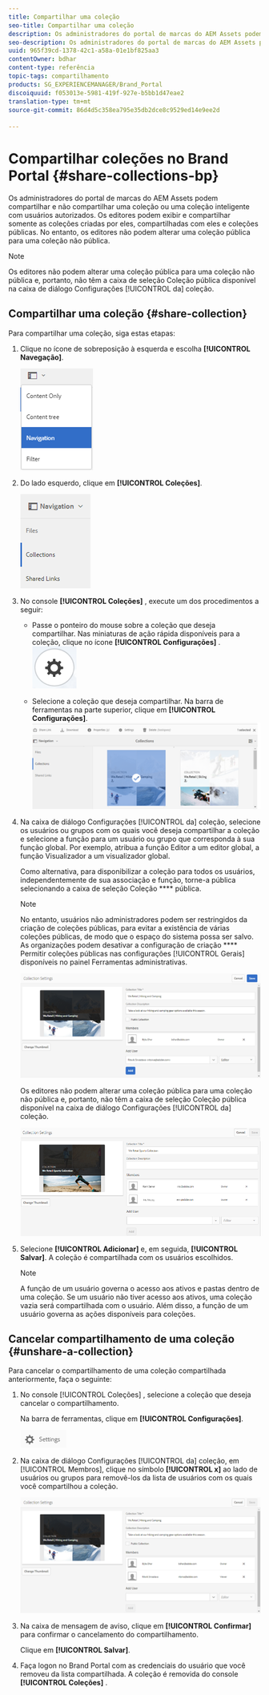 ```yaml
---
title: Compartilhar uma coleção
seo-title: Compartilhar uma coleção
description: Os administradores do portal de marcas do AEM Assets podem compartilhar e não compartilhar uma coleção ou uma coleção inteligente com usuários autorizados. Os editores podem exibir e compartilhar somente as coleções criadas por eles, compartilhadas com eles e coleções públicas.
seo-description: Os administradores do portal de marcas do AEM Assets podem compartilhar e não compartilhar uma coleção ou uma coleção inteligente com usuários autorizados. Os editores podem exibir e compartilhar somente as coleções criadas por eles, compartilhadas com eles e coleções públicas.
uuid: 965f39cd-1378-42c1-a58a-01e1bf825aa3
contentOwner: bdhar
content-type: referência
topic-tags: compartilhamento
products: SG_EXPERIENCEMANAGER/Brand_Portal
discoiquuid: f053013e-5981-419f-927e-b5bb1d47eae2
translation-type: tm+mt
source-git-commit: 86d4d5c358ea795e35db2dce8c9529ed14e9ee2d

---
```



# Compartilhar coleções no Brand Portal {#share-collections-bp}

Os administradores do portal de marcas do AEM Assets podem compartilhar e não compartilhar uma coleção ou uma coleção inteligente com usuários autorizados. Os editores podem exibir e compartilhar somente as coleções criadas por eles, compartilhadas com eles e coleções públicas. No entanto, os editores não podem alterar uma coleção pública para uma coleção não pública.

>[!NOTE]
>
>Os editores não podem alterar uma coleção pública para uma coleção não pública e, portanto, não têm a caixa de seleção Coleção  pública disponível na caixa de diálogo Configurações [!UICONTROL da] coleção.

## Compartilhar uma coleção {#share-collection}

Para compartilhar uma coleção, siga estas etapas:

1. Clique no ícone de sobreposição à esquerda e escolha **[!UICONTROL Navegação]**.

   ![](assets/contenttree-1.png)

1. Do lado esquerdo, clique em **[!UICONTROL Coleções]**.

   ![](assets/access_collections.png)

1. No console **[!UICONTROL Coleções]** , execute um dos procedimentos a seguir:

   * Passe o ponteiro do mouse sobre a coleção que deseja compartilhar. Nas miniaturas de ação rápida disponíveis para a coleção, clique no ícone **[!UICONTROL Configurações]** .
   ![](assets/settings_thumbnail.png)

   * Selecione a coleção que deseja compartilhar. Na barra de ferramentas na parte superior, clique em **[!UICONTROL Configurações]**.
   ![](assets/collection-sharing.png)

1. Na caixa de diálogo Configurações [!UICONTROL da] coleção, selecione os usuários ou grupos com os quais você deseja compartilhar a coleção e selecione a função para um usuário ou grupo que corresponda à sua função global. Por exemplo, atribua a função Editor a um editor global, a função Visualizador a um visualizador global.

   Como alternativa, para disponibilizar a coleção para todos os usuários, independentemente de sua associação e função, torne-a pública selecionando a caixa de seleção Coleção **** pública.

   >[!NOTE]
   >
   >No entanto, usuários não administradores podem ser restringidos da criação de coleções públicas, para evitar a existência de várias coleções públicas, de modo que o espaço do sistema possa ser salvo. As organizações podem desativar a configuração de criação **** Permitir coleções públicas nas configurações [!UICONTROL Gerais] disponíveis no painel Ferramentas administrativas.

   ![](assets/collection_sharingadduser.png)

   Os editores não podem alterar uma coleção pública para uma coleção não pública e, portanto, não têm a caixa de seleção Coleção  pública disponível na caixa de diálogo Configurações [!UICONTROL da] coleção.

   ![](assets/collection-setting-editor.png)

1. Selecione **[!UICONTROL Adicionar]** e, em seguida, **[!UICONTROL Salvar]**. A coleção é compartilhada com os usuários escolhidos.

   >[!NOTE]
   >
   >A função de um usuário governa o acesso aos ativos e pastas dentro de uma coleção. Se um usuário não tiver acesso aos ativos, uma coleção vazia será compartilhada com o usuário. Além disso, a função de um usuário governa as ações disponíveis para coleções.

## Cancelar compartilhamento de uma coleção {#unshare-a-collection}

Para cancelar o compartilhamento de uma coleção compartilhada anteriormente, faça o seguinte:

1. No console [!UICONTROL Coleções] , selecione a coleção que deseja cancelar o compartilhamento.

   Na barra de ferramentas, clique em **[!UICONTROL Configurações]**.

   ![](assets/collection_settings.png)

1. Na caixa de diálogo Configurações [!UICONTROL da] coleção, em [!UICONTROL Membros], clique no símbolo **[!UICONTROL x]** ao lado de usuários ou grupos para removê-los da lista de usuários com os quais você compartilhou a coleção.

   ![](assets/unshare_collection.png)

1. Na caixa de mensagem de aviso, clique em **[!UICONTROL Confirmar]** para confirmar o cancelamento do compartilhamento.

   Clique em **[!UICONTROL Salvar]**.

1. Faça logon no Brand Portal com as credenciais do usuário que você removeu da lista compartilhada. A coleção é removida do console **[!UICONTROL Coleções]** .
